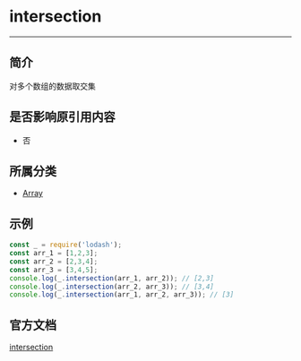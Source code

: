 # intersection

---

## 简介

对多个数组的数据取交集

## 是否影响原引用内容

- 否

## 所属分类

- [Array](/repository/libraries/Lodash/Array.md#array相关函数)

## 示例

```javascript
const _ = require('lodash');
const arr_1 = [1,2,3];
const arr_2 = [2,3,4];
const arr_3 = [3,4,5];
console.log(_.intersection(arr_1, arr_2)); // [2,3]
console.log(_.intersection(arr_2, arr_3)); // [3,4]
console.log(_.intersection(arr_1, arr_2, arr_3)); // [3]
```

## 官方文档

[intersection](https://lodash.com/docs/4.17.15#intersection)